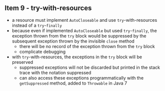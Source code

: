 ## Item 9 - try-with-resources

- a resource must implement `AutoCloseable` and use `try`-with-resources instead
of a `try`-`finally`
- because even if implemented `AutoCloseable` but used `try`-`finally`, the
exception thrown from the `try` block would be suppressed by the subsequent
exception thrown by the invisible `close` method
  - there will be no record of the exception thrown from the `try` block
  - complicate debugging
- with `try`-with-resources, the exceptions in the `try` block will be preserved
  - suppressed exceptions will not be discarded but printed in the stack trace
  with the notation suppressed
  - can also access these exceptions programmatically with the `getSuppressed`
  method, added to `Throwable` in Java 7

